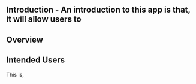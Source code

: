 ## Introduction - An introduction to this app is that, it will allow users to 

## Overview

## Intended Users

This is,
